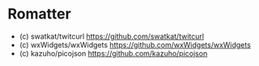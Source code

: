 # Romatter



* (c) swatkat/twitcurl https://github.com/swatkat/twitcurl
* (c) wxWidgets/wxWidgets https://github.com/wxWidgets/wxWidgets
* (c) kazuho/picojson https://github.com/kazuho/picojson
